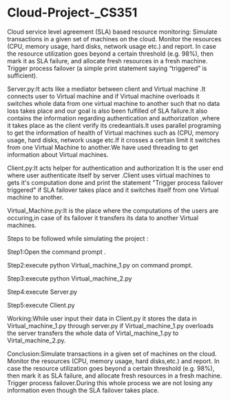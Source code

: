 # Cloud-Project-_CS351
Cloud service level agreement (SLA) based resource monitoring: Simulate transactions in a given set of machines on the cloud. Monitor the resources (CPU, memory usage, hard disks, network usage etc.) and report. In case the resource utilization goes beyond a certain threshold (e.g. 98%), then mark it as SLA failure, and allocate fresh resources in a fresh machine. Trigger process failover (a simple print statement saying “triggered” is sufficient).


Server.py:It acts like a mediator between client and Virtual machine .It connects user to Virtual machine and if Virtual machine overloads it switches whole data from one virtual machine to another such that no data loss takes place and our goal is also been fulfilled of SLA failure.It also contains the information regarding authentication and authorization ,where it takes place as the client verify its credeantials.It uses parallel programing to get the information of health of Virtual machines such as (CPU, memory usage, hard disks, network usage etc.If it crosses a certain limit it switches from one Virtual Machine to another.We have used threading to get information about Virtual machines.  



Client.py:It acts helper for authentication and authorization It is the user end where user authenticate itself by server .Client uses virtual machines to gets it's computation done and print the statement "Trigger process failover triggered" if SLA failover takes place and it switches itself from one Virtual machine to another.



Virtual_Machine.py:It is the place where the computations of the users are occuring,in case of its failover it transfers
its data to another Virtual machines.



Steps to be followed while simulating the project :

Step1:Open the command prompt .

Step2:execute python Virtual_machine_1.py on command prompt.

Step3:execute python Virtual_machine_2.py

Step4:execute Server.py

Step5:execute Client.py

Working:While user input their data in Client.py it stores the data in Virtual_machine_1.py through server.py if Virtual_machine_1.py overloads the server transfers the whole data of Virtal_machine_1.py to Virtal_machine_2.py.

Conclusion:Simulate transactions in a given set of machines on the cloud. Monitor the resources (CPU, memory usage, hard disks,etc.) and report. In case the resource utilization goes beyond a certain threshold (e.g. 98%), then mark it as SLA failure, and allocate fresh resources in a fresh machine. Trigger process failover.During this whole process we are not losing any information even though the SLA failover takes place.

